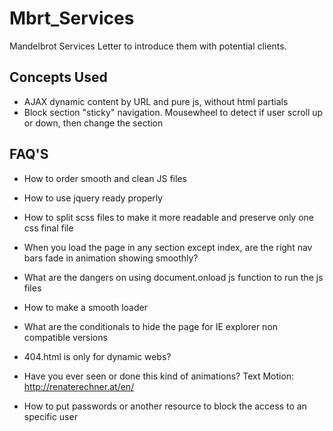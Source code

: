 # Mbrt_Services
Mandelbrot Services Letter to introduce them with potential clients.

## Concepts Used
* AJAX dynamic content by URL and pure js, without html partials
* Block section "sticky" navigation. Mousewheel to detect if user scroll up or down, then change the section

## FAQ'S
* How to order smooth and clean JS files
* How to use jquery ready properly
* How to split scss files to make it more readable and preserve only one css final file
* When you load the page in any section except index, are the right nav bars fade in animation showing smoothly?
* What are the dangers on using document.onload js function to run the js files
* How to make a smooth loader
* What are the conditionals to hide the page for IE explorer non compatible versions
* 404.html is only for dynamic webs?
* Have you ever seen or done this kind of animations?
	Text Motion: http://renaterechner.at/en/

* How to put passwords or another resource to block the access to an specific user